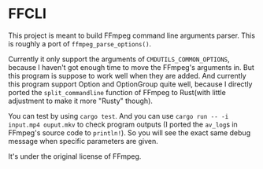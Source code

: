 # FFCLI

This project is meant to build FFmpeg command line arguments parser. This is roughly a port of `ffmpeg_parse_options()`.

Currently it only support the arguments of `CMDUTILS_COMMON_OPTIONS`, because I haven't got enough time to move the FFmpeg's arguments in. But this program is suppose to work well when they are added. And currently this program support Option and OptionGroup quite well, because I directly ported the `split_commandline` function of FFmpeg to Rust(with little adjustment to make it more "Rusty" though).

You can test by using `cargo test`. And you can use `cargo run -- -i input.mp4 ouput.mkv` to check program outputs (I ported the `av_log`s in FFmpeg's source code to `println!`). So you will see the exact same debug message when specific parameters are given.

It's under the original license of FFmpeg.